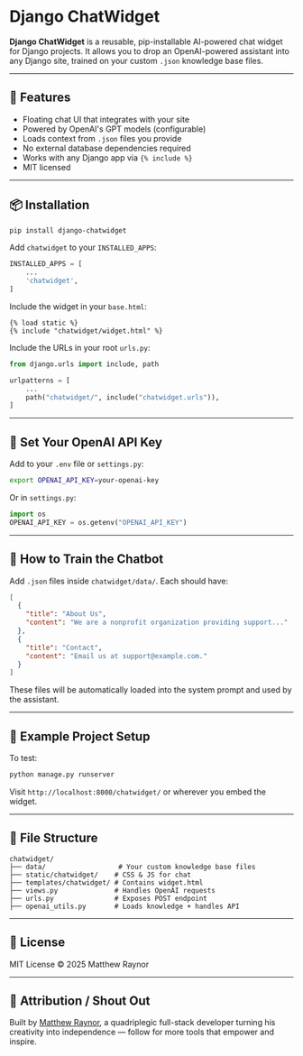 # Django ChatWidget

**Django ChatWidget** is a reusable, pip-installable AI-powered chat widget for Django projects. It allows you to drop an OpenAI-powered assistant into any Django site, trained on your custom `.json` knowledge base files.

---

## 🚀 Features

* Floating chat UI that integrates with your site
* Powered by OpenAI's GPT models (configurable)
* Loads context from `.json` files you provide
* No external database dependencies required
* Works with any Django app via `{% include %}`
* MIT licensed

---

## 📦 Installation

```bash
pip install django-chatwidget
```

Add `chatwidget` to your `INSTALLED_APPS`:

```python
INSTALLED_APPS = [
    ...
    'chatwidget',
]
```

Include the widget in your `base.html`:

```django
{% load static %}
{% include "chatwidget/widget.html" %}
```

Include the URLs in your root `urls.py`:

```python
from django.urls import include, path

urlpatterns = [
    ...
    path("chatwidget/", include("chatwidget.urls")),
]
```

---

## 🔑 Set Your OpenAI API Key

Add to your `.env` file or `settings.py`:

```bash
export OPENAI_API_KEY=your-openai-key
```

Or in `settings.py`:

```python
import os
OPENAI_API_KEY = os.getenv("OPENAI_API_KEY")
```

---

## 🧠 How to Train the Chatbot

Add `.json` files inside `chatwidget/data/`. Each should have:

```json
[
  {
    "title": "About Us",
    "content": "We are a nonprofit organization providing support..."
  },
  {
    "title": "Contact",
    "content": "Email us at support@example.com."
  }
]
```

These files will be automatically loaded into the system prompt and used by the assistant.

---

## 🧪 Example Project Setup

To test:

```bash
python manage.py runserver
```

Visit `http://localhost:8000/chatwidget/` or wherever you embed the widget.

---

## 📁 File Structure

```
chatwidget/
├── data/                  # Your custom knowledge base files
├── static/chatwidget/    # CSS & JS for chat
├── templates/chatwidget/ # Contains widget.html
├── views.py              # Handles OpenAI requests
├── urls.py               # Exposes POST endpoint
├── openai_utils.py       # Loads knowledge + handles API
```

---

## 📃 License

MIT License © 2025 Matthew Raynor

---

## 🧠 Attribution / Shout Out

Built by [Matthew Raynor](https://www.matthewraynor.com), a quadriplegic full-stack developer turning his creativity into independence — follow for more tools that empower and inspire.
